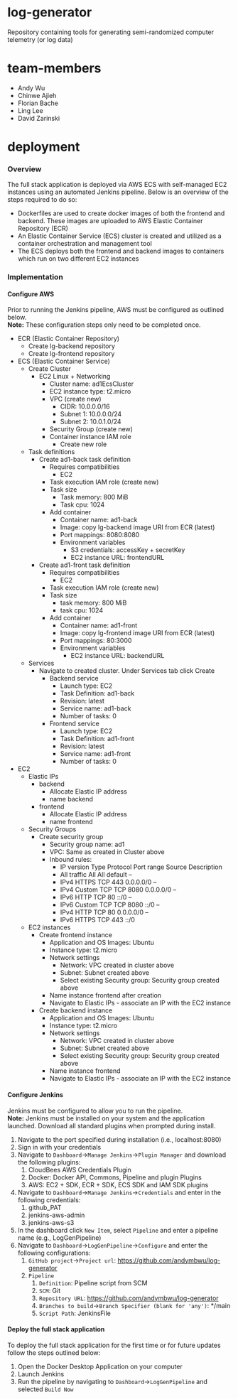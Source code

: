 # log-generator
Repository containing tools for generating semi-randomized computer telemetry (or log data)

# team-members
- Andy Wu
- Chinwe Ajieh
- Florian Bache
- Ling Lee
- David Zarinski

# deployment
### Overview
The full stack application is deployed via AWS ECS with self-managed EC2 instances using an automated Jenkins pipeline. Below is an overview of the steps required to do so:  
- Dockerfiles are used to create docker images of both the frontend and backend. These images are uploaded to AWS Elastic Container Repository (ECR)
- An Elastic Container Service (ECS) cluster is created and utilized as a container orchestration and management tool
- The ECS deploys both the frontend and backend images to containers which run on two different EC2 instances

### Implementation
#### Configure AWS 
Prior to running the Jenkins pipeline, AWS must be configured as outlined below.<br/> 
<b>Note:</b> These configuration steps only need to be completed once.
- ECR (Elastic Container Repository)
  - Create lg-backend repository
  - Create lg-frontend repository
- ECS (Elastic Container Service)
  - Create Cluster
    - EC2 Linux + Networking
      - Cluster name: ad1EcsCluster
      - EC2 instance type: t2.micro
      - VPC (create new)
        - CIDR: 10.0.0.0/16
        - Subnet 1: 10.0.0.0/24
        - Subnet 2: 10.0.1.0/24
      - Security Group (create new)
      - Container instance IAM role
        - Create new role
  - Task definitions
    - Create ad1-back task definition
      - Requires compatibilities
        - EC2
      - Task execution IAM role (create new)
      - Task size 
        - Task memory: 800 MiB
        - Task cpu: 1024
      - Add container
        - Container name: ad1-back
        - Image: copy lg-backend image URI from ECR (latest)
        - Port mappings: 8080:8080
        - Environment variables
          - S3 credentials: accessKey + secretKey
          - EC2 instance URL: frontendURL
    - Create ad1-front task definition
      - Requires compatibilities
        - EC2
      - Task execution IAM role (create new)
      - Task size 
        - task memory: 800 MiB
        - task cpu: 1024
      - Add container
        - Container name: ad1-front
        - Image: copy lg-frontend image URI from ECR (latest)
        - Port mappings: 80:3000
        - Environment variables
          - EC2 instance URL: backendURL
  - Services
    - Navigate to created cluster. Under Services tab click Create
        - Backend service
          - Launch type: EC2
          - Task Definition: ad1-back
          - Revision: latest
          - Service name: ad1-back
          - Number of tasks: 0
        - Frontend service
          - Launch type: EC2
          - Task Definition: ad1-front
          - Revision: latest
          - Service name: ad1-front
          - Number of tasks: 0
- EC2
  - Elastic IPs
    - backend
      - Allocate Elastic IP address
      - name backend
    - frontend
      - Allocate Elastic IP address
      - name frontend 
  - Security Groups
    - Create security group
      - Security group name: ad1
      - VPC: Same as created in Cluster above
      - Inbound rules:
        - IP version Type Protocol Port range Source Description
        - All traffic	All	All	default	–
        - IPv4	HTTPS	TCP	443	0.0.0.0/0	–
        - IPv4	Custom TCP	TCP	8080	0.0.0.0/0	–
        - IPv6	HTTP	TCP	80	::/0	–
        - IPv6	Custom TCP	TCP	8080	::/0	–
        - IPv4	HTTP	TCP	80	0.0.0.0/0	–
        - IPv6	HTTPS	TCP	443	::/0
  - EC2 instances
    - Create frontend instance
      - Application and OS Images: Ubuntu
      - Instance type: t2.micro
      - Network settings
        - Network: VPC created in cluster above
        - Subnet: Subnet created above
        - Select existing Security group: Security group created above
      - Name instance frontend after creation
      - Navigate to Elastic IPs - associate an IP with the EC2 instance
    - Create backend instance
      - Application and OS Images: Ubuntu
      - Instance type: t2.micro
      - Network settings
        - Network: VPC created in cluster above
        - Subnet: Subnet created above
        - Select existing Security group: Security group created above
      - Name instance frontend
      - Navigate to Elastic IPs - associate an IP with the EC2 instance

#### Configure Jenkins
Jenkins must be configured to allow you to run the pipeline. <br/>
<b>Note:</b> Jenkins must be installed on your system and the application launched. Download all standard plugins when prompted during install.
1. Navigate to the port specified during installation (i.e., localhost:8080)
2. Sign in with your credentials
3. Navigate to `Dashboard`->`Manage Jenkins`->`Plugin Manager` and download the following plugins:
   1. CloudBees AWS Credentials Plugin
   2. Docker: Docker API, Commons, Pipeline and plugin Plugins
   3. AWS: EC2 + SDK, ECR + SDK, ECS SDK and IAM SDK plugins
4. Navigate to `Dashboard`->`Manage Jenkins`->`Credentials` and enter in the following credentials:
   1. github_PAT
   2. jenkins-aws-admin
   3. jenkins-aws-s3
5. In the dashboard click `New Item`, select `Pipeline` and enter a pipeline name (e.g., LogGenPipeline)
6. Navigate to `Dashboard`->`LogGenPipeline`->`Configure` and enter the following configurations:
   1. `GitHub project`->`Project url`: https://github.com/andymbwu/log-generator
   2. `Pipeline`
      1. `Definition`: Pipeline script from SCM
      2. `SCM`: Git
      3. `Repository URL`: https://github.com/andymbwu/log-generator
      4. `Branches to build`->`Branch Specifier (blank for 'any')`: */main
      5. `Script Path`: JenkinsFile

#### Deploy the full stack application
To deploy the full stack application for the first time or for future updates follow the steps outlined below:
1. Open the Docker Desktop Application on your computer
2. Launch Jenkins
3. Run the pipeline by navigating to `Dashboard`->`LogGenPipeline` and selected `Build Now`


